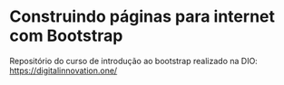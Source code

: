# Construindo páginas para internet com Bootstrap

Repositório do curso de introdução ao bootstrap realizado na DIO:
https://digitalinnovation.one/